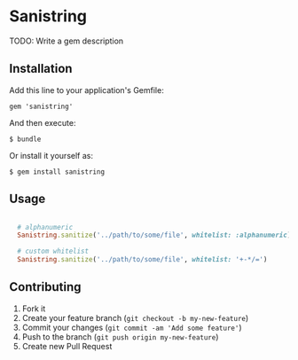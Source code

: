 # Sanistring

TODO: Write a gem description

## Installation

Add this line to your application's Gemfile:

    gem 'sanistring'

And then execute:

    $ bundle

Or install it yourself as:

    $ gem install sanistring

## Usage

```ruby

  # alphanumeric
  Sanistring.sanitize('../path/to/some/file', whitelist: :alphanumeric)

  # custom whitelist
  Sanistring.sanitize('../path/to/some/file', whitelist: '+-*/=')

```

## Contributing

1. Fork it
2. Create your feature branch (`git checkout -b my-new-feature`)
3. Commit your changes (`git commit -am 'Add some feature'`)
4. Push to the branch (`git push origin my-new-feature`)
5. Create new Pull Request
